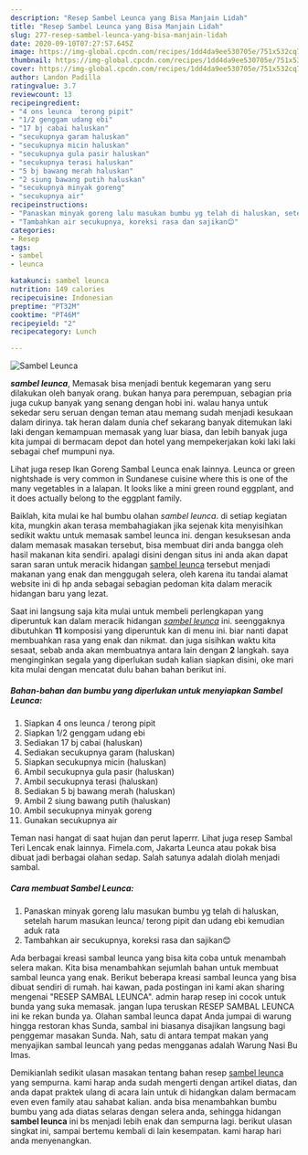 ```yaml
---
description: "Resep Sambel Leunca yang Bisa Manjain Lidah"
title: "Resep Sambel Leunca yang Bisa Manjain Lidah"
slug: 277-resep-sambel-leunca-yang-bisa-manjain-lidah
date: 2020-09-10T07:27:57.645Z
image: https://img-global.cpcdn.com/recipes/1dd4da9ee530705e/751x532cq70/sambel-leunca-foto-resep-utama.jpg
thumbnail: https://img-global.cpcdn.com/recipes/1dd4da9ee530705e/751x532cq70/sambel-leunca-foto-resep-utama.jpg
cover: https://img-global.cpcdn.com/recipes/1dd4da9ee530705e/751x532cq70/sambel-leunca-foto-resep-utama.jpg
author: Landon Padilla
ratingvalue: 3.7
reviewcount: 13
recipeingredient:
- "4 ons leunca  terong pipit"
- "1/2 genggam udang ebi"
- "17 bj cabai haluskan"
- "secukupnya garam haluskan"
- "secukupnya micin haluskan"
- "secukupnya gula pasir haluskan"
- "secukupnya terasi haluskan"
- "5 bj bawang merah haluskan"
- "2 siung bawang putih haluskan"
- "secukupnya minyak goreng"
- "secukupnya air"
recipeinstructions:
- "Panaskan minyak goreng lalu masukan bumbu yg telah di haluskan, setelah harum masukan leunca/ terong pipit dan udang ebi kemudian aduk rata"
- "Tambahkan air secukupnya, koreksi rasa dan sajikan😊"
categories:
- Resep
tags:
- sambel
- leunca

katakunci: sambel leunca 
nutrition: 149 calories
recipecuisine: Indonesian
preptime: "PT32M"
cooktime: "PT46M"
recipeyield: "2"
recipecategory: Lunch

---
```



![Sambel Leunca](https://img-global.cpcdn.com/recipes/1dd4da9ee530705e/751x532cq70/sambel-leunca-foto-resep-utama.jpg)

<b><i>sambel leunca</i></b>, Memasak bisa menjadi bentuk kegemaran yang seru dilakukan oleh banyak orang. bukan hanya para perempuan, sebagian pria juga cukup banyak yang senang dengan hobi ini. walau hanya untuk sekedar seru seruan dengan teman atau memang sudah menjadi kesukaan dalam dirinya. tak heran dalam dunia chef sekarang banyak ditemukan laki laki dengan kemampuan memasak yang luar biasa, dan lebih banyak juga kita jumpai di bermacam depot dan hotel yang mempekerjakan koki laki laki sebagai chef mumpuni nya.

Lihat juga resep Ikan Goreng Sambal Leunca enak lainnya. Leunca or green nightshade is very common in Sundanese cuisine where this is one of the many vegetables in a lalapan. It looks like a mini green round eggplant, and it does actually belong to the eggplant family.

Baiklah, kita mulai ke hal bumbu olahan <i>sambel leunca</i>. di setiap kegiatan kita, mungkin akan terasa membahagiakan jika sejenak kita menyisihkan sedikit waktu untuk memasak sambel leunca ini. dengan kesuksesan anda dalam memasak masakan tersebut, bisa membuat diri anda bangga oleh hasil makanan kita sendiri. apalagi disini dengan situs ini anda akan dapat saran saran untuk meracik hidangan <u>sambel leunca</u> tersebut menjadi makanan yang enak dan menggugah selera, oleh karena itu tandai alamat website ini di hp anda sebagai sebagian pedoman kita dalam meracik hidangan baru yang lezat.


Saat ini langsung saja kita mulai untuk membeli perlengkapan yang diperuntuk kan dalam meracik hidangan <u><i>sambel leunca</i></u> ini. seenggaknya dibutuhkan <b>11</b> komposisi yang diperuntuk kan di menu ini. biar nanti dapat membuahkan rasa yang enak dan nikmat. dan juga sisihkan waktu kita sesaat, sebab anda akan membuatnya antara lain dengan <b>2</b> langkah. saya menginginkan segala yang diperlukan sudah kalian siapkan disini, oke mari kita mulai dengan mencatat dulu bahan bahan berikut ini.

<!--inarticleads1-->

##### Bahan-bahan dan bumbu yang diperlukan untuk menyiapkan Sambel Leunca:

1. Siapkan 4 ons leunca / terong pipit
1. Siapkan 1/2 genggam udang ebi
1. Sediakan 17 bj cabai (haluskan)
1. Sediakan secukupnya garam (haluskan)
1. Siapkan secukupnya micin (haluskan)
1. Ambil secukupnya gula pasir (haluskan)
1. Ambil secukupnya terasi (haluskan)
1. Sediakan 5 bj bawang merah (haluskan)
1. Ambil 2 siung bawang putih (haluskan)
1. Ambil secukupnya minyak goreng
1. Gunakan secukupnya air


Teman nasi hangat di saat hujan dan perut laperrr. Lihat juga resep Sambal Teri Lencak enak lainnya. Fimela.com, Jakarta Leunca atau pokak bisa dibuat jadi berbagai olahan sedap. Salah satunya adalah diolah menjadi sambal. 

<!--inarticleads2-->

##### Cara membuat Sambel Leunca:

1. Panaskan minyak goreng lalu masukan bumbu yg telah di haluskan, setelah harum masukan leunca/ terong pipit dan udang ebi kemudian aduk rata
1. Tambahkan air secukupnya, koreksi rasa dan sajikan😊


Ada berbagai kreasi sambal leunca yang bisa kita coba untuk menambah selera makan. Kita bisa menambahkan sejumlah bahan untuk membuat sambal leunca yang enak. Berikut beberapa kreasi sambal leunca yang bisa dibuat sendiri di rumah. hai kawan, pada postingan ini kami akan sharing mengenai &#34;RESEP SAMBAL LEUNCA&#34;. admin harap resep ini cocok untuk bunda yang suka memasak. jangan lupa teruskan RESEP SAMBAL LEUNCA ini ke rekan bunda ya. Olahan sambal leunca dapat Anda jumpai di warung hingga restoran khas Sunda, sambal ini biasanya disajikan langsung bagi penggemar masakan Sunda. Nah, satu di antara tempat makan yang menyajikan sambal leuncah yang pedas mengganas adalah Warung Nasi Bu Imas. 

Demikianlah sedikit ulasan masakan tentang bahan resep <u>sambel leunca</u> yang sempurna. kami harap anda sudah mengerti dengan artikel diatas, dan anda dapat praktek ulang di acara lain untuk di hidangkan dalam bermacam even even family atau sahabat kalian. anda bisa menambahkan bumbu bumbu yang ada diatas selaras dengan selera anda, sehingga hidangan <b>sambel leunca</b> ini bs menjadi lebih enak dan sempurna lagi. berikut ulasan singkat ini, sampai bertemu kembali di lain kesempatan. kami harap hari anda menyenangkan.
